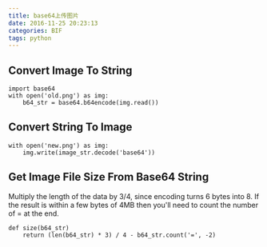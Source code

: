 ```yaml
---
title: base64上传图片
date: 2016-11-25 20:23:13
categories: BIF
tags: python
---
```

## Convert Image To String
```
import base64
with open('old.png') as img:
    b64_str = base64.b64encode(img.read())
```

## Convert String To Image
```
with open('new.png') as img:
    img.write(image_str.decode('base64'))
```

## Get Image File Size From Base64 String
Multiply the length of the data by 3/4, since encoding turns 6 bytes into 8.
If the result is within a few bytes of 4MB then you'll need to count the number of = at the end.
```
def size(b64_str)
    return (len(b64_str) * 3) / 4 - b64_str.count('=', -2)
```


